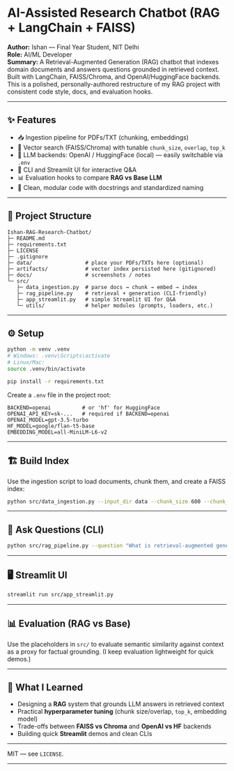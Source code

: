 # AI-Assisted Research Chatbot (RAG + LangChain + FAISS)

**Author:** Ishan — Final Year Student, NIT Delhi  
**Role:** AI/ML Developer  
**Summary:** A Retrieval-Augmented Generation (RAG) chatbot that indexes domain documents and answers questions grounded in retrieved context. Built with LangChain, FAISS/Chroma, and OpenAI/HuggingFace backends. This is a polished, personally-authored restructure of my RAG project with consistent code style, docs, and evaluation hooks.

---

## ✨ Features
- 📥 Ingestion pipeline for PDFs/TXT (chunking, embeddings)
- 🔎 Vector search (FAISS/Chroma) with tunable `chunk_size`, `overlap`, `top_k`
- 🧠 LLM backends: OpenAI / HuggingFace (local) — easily switchable via `.env`
- 💬 CLI and Streamlit UI for interactive Q&A
- 📊 Evaluation hooks to compare **RAG vs Base LLM**
- 🧪 Clean, modular code with docstrings and standardized naming

---

## 🧱 Project Structure
```
Ishan-RAG-Research-Chatbot/
├─ README.md
├─ requirements.txt
├─ LICENSE
├─ .gitignore
├─ data/                 # place your PDFs/TXTs here (optional)
├─ artifacts/            # vector index persisted here (gitignored)
├─ docs/                 # screenshots / notes
└─ src/
   ├─ data_ingestion.py  # parse docs → chunk → embed → index
   ├─ rag_pipeline.py    # retrieval + generation (CLI-friendly)
   ├─ app_streamlit.py   # simple Streamlit UI for Q&A
   └─ utils/             # helper modules (prompts, loaders, etc.)
```

---

## ⚙️ Setup
```bash
python -m venv .venv
# Windows: .venv\Scripts\activate
# Linux/Mac:
source .venv/bin/activate

pip install -r requirements.txt
```

Create a `.env` file in the project root:
```dotenv
BACKEND=openai          # or 'hf' for HuggingFace
OPENAI_API_KEY=sk-...   # required if BACKEND=openai
OPENAI_MODEL=gpt-3.5-turbo
HF_MODEL=google/flan-t5-base
EMBEDDING_MODEL=all-MiniLM-L6-v2
```

---

## 🏗️ Build Index
Use the ingestion script to load documents, chunk them, and create a FAISS index:
```bash
python src/data_ingestion.py --input_dir data --chunk_size 600 --chunk_overlap 80 --store faiss
```

---

## 💬 Ask Questions (CLI)
```bash
python src/rag_pipeline.py --question "What is retrieval-augmented generation?" --k 5
```

---

## 🖥️ Streamlit UI
```bash
streamlit run src/app_streamlit.py
```

---

## 📊 Evaluation (RAG vs Base)
Use the placeholders in `src/` to evaluate semantic similarity against context as a proxy for factual grounding. (I keep evaluation lightweight for quick demos.)

---

## 🧪 What I Learned
- Designing a **RAG** system that grounds LLM answers in retrieved context
- Practical **hyperparameter tuning** (chunk size/overlap, `top_k`, embedding model)
- Trade-offs between **FAISS vs Chroma** and **OpenAI vs HF** backends
- Building quick **Streamlit** demos and clean CLIs

---


MIT — see `LICENSE`.

---
